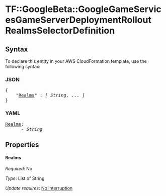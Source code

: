 # TF::GoogleBeta::GoogleGameServicesGameServerDeploymentRollout RealmsSelectorDefinition

## Syntax

To declare this entity in your AWS CloudFormation template, use the following syntax:

### JSON

<pre>
{
    "<a href="#realms" title="Realms">Realms</a>" : <i>[ String, ... ]</i>
}
</pre>

### YAML

<pre>
<a href="#realms" title="Realms">Realms</a>: <i>
      - String</i>
</pre>

## Properties

#### Realms

_Required_: No

_Type_: List of String

_Update requires_: [No interruption](https://docs.aws.amazon.com/AWSCloudFormation/latest/UserGuide/using-cfn-updating-stacks-update-behaviors.html#update-no-interrupt)

